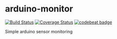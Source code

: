 # arduino-monitor
[![Build Status](https://travis-ci.org/kupcimat/arduino-monitor.svg?branch=master)](https://travis-ci.org/kupcimat/arduino-monitor)
[![Coverage Status](https://coveralls.io/repos/kupcimat/arduino-monitor/badge.svg?branch=master)](https://coveralls.io/r/kupcimat/arduino-monitor?branch=master)
[![codebeat badge](https://codebeat.co/badges/5026e831-7987-4d99-94a2-06aad7bb41a6)](https://codebeat.co/projects/github-com-kupcimat-arduino-monitor)

Simple arduino sensor monitoring
